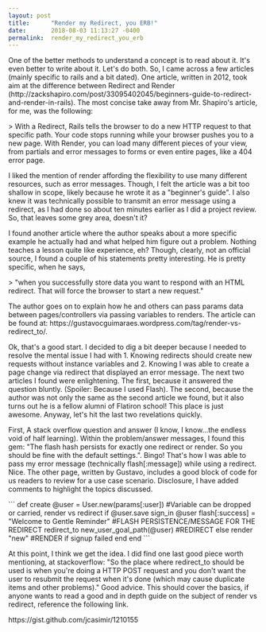 ```yaml
---
layout: post
title:      "Render my Redirect, you ERB!"
date:       2018-08-03 11:13:27 -0400
permalink:  render_my_redirect_you_erb
---
```



<p>One of the better methods to understand a concept is to read about it. It's even better to write about it. Let's do both. So, I came across a few articles (mainly specific to rails and a bit dated). One article, written in 2012, took aim at the difference between Redirect and Render (http://zackshapiro.com/post/33095402045/beginners-guide-to-redirect-and-render-in-rails). The most concise take away from Mr. Shapiro's article, for me, was the following: </p>
> With a Redirect, Rails tells the browser to do a new HTTP request to that specific path. Your code stops running while your browser pushes you to a new page. With Render, you can load many different pieces of your view, from partials and error messages to forms or even entire pages, like a 404 error page.
<p>I liked the mention of render affording the flexibility to use many different resources, such as error messages. Though, I felt the article was a bit too shallow in scope, likely because he wrote it as a "beginner's guide". I also knew it was technically possible to transmit an error message using a redirect, as I had done so about ten minutes earlier as I did a project review. So, that leaves some grey area, doesn't it?</p>
<p>I found another article where the author speaks about a more specific example he actually had and what helped him figure out a problem. Nothing teaches a lesson quite like experience, eh? Though, clearly, not an official source, I found a couple of his statements pretty interesting. He is pretty specific, when he says,</p> 
> "when you successfully store data you want to respond with an HTML redirect. That will force the browser to start a new request."
<p>The author goes on to explain how he and others can pass params data between pages/controllers via passing variables to renders. The article can be found at: https://gustavocguimaraes.wordpress.com/tag/render-vs-redirect_to/. </p>
<p>Ok, that's a good start. I decided to dig a bit deeper because I needed to resolve the mental issue I had with 1. Knowing redirects should create new requests without instance variables and 2. Knowing I was able to create a page change via redirect that displayed an error message. The next two articles I found were enlightening. The first, because it answered the question bluntly. (Spoiler: Because I used Flash). The second, because the author was not only the same as the second article we found, but it also turns out he is a fellow alumni of Flatiron school! This place is just awesome. Anyway, let's hit the last two revelations quickly.</p>
<p>First, A stack overflow question and answer (I know, I know...the endless void of half learning). Within the problem/answer messages, I found this gem: "The flash hash persists for exactly one redirect or render. So you should be fine with the default settings.". Bingo! That's how I was able to pass my error message (technically flash[:message]) while using a redirect. Nice. The other page, written by Gustavo, includes a good block of code for us readers to review for a use case scenario. Disclosure, I have added comments to highlight the topics discussed.</p>
```
def create
    @user = User.new(params[:user])                                   #Variable can be dropped or carried, render vs redirect
    if @user.save
      sign_in @user   
      flash[:success] = "Welcome to Gentle Reminder"  #FLASH PERSISTENCE/MESSAGE FOR THE REDIRECT
       redirect_to new_user_goal_path(@user)                 #REDIRECT 
    else
      render "new"                                                                        #RENDER if signup failed
    end
  end
```
<p>At this point, I think we get the idea. I did find one last good piece worth mentioning, at stackoverflow: "So the place where redirect_to should be used is when you're doing a HTTP POST request and you don't want the user to resubmit the request when it's done (which may cause duplicate items and other problems)." Good advice. This should cover the basics, if anyone wants to read a good and in depth guide on the subject of render vs redirect, reference the following link.</p>
<p>https://gist.github.com/jcasimir/1210155</p>

